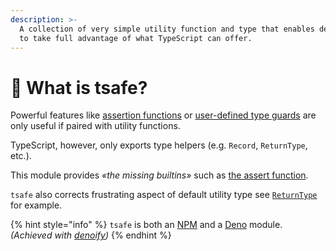 ```yaml
---
description: >-
  A collection of very simple utility function and type that enables developers
  to take full advantage of what TypeScript can offer.
---
```


# 👋 What is tsafe?

Powerful features like [assertion functions](https://www.typescriptlang.org/docs/handbook/release-notes/typescript-3-7.html#assertion-functions) or [user-defined type guards](https://www.typescriptlang.org/docs/handbook/advanced-types.html#user-defined-type-guards) are only useful if paired with utility functions.

TypeScript, however, only exports type helpers (e.g. `Record`, `ReturnType`, etc.).

This module provides _«the missing builtins»_ such as [the assert function](main/assert.md).

`tsafe` also corrects frustrating aspect of default utility type see [`ReturnType`](main/returntype.md) for example.

{% hint style="info" %}
`tsafe` is both an [NPM](https://www.npmjs.com/package/tsafe) and a [Deno](https://deno.land/x/tsafe) module. _(Achieved with_ [_denoify_](https://denoify.land)_)_
{% endhint %}

